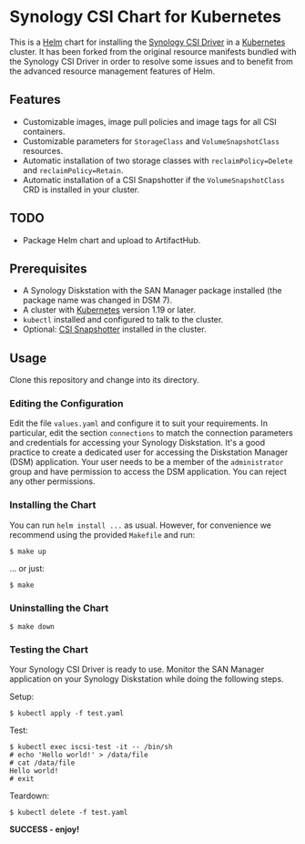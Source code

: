 # Synology CSI Chart for Kubernetes

This is a
[Helm](https://helm.sh) chart for installing the
[Synology CSI Driver](https://github.com/SynologyOpenSource/synology-csi) in a
[Kubernetes](https://kubernetes.io) cluster.
It has been forked from the original resource manifests bundled with the Synology CSI Driver in order to resolve some
issues and to benefit from the advanced resource management features of Helm.

## Features

+ Customizable images, image pull policies and image tags for all CSI containers.
+ Customizable parameters for `StorageClass` and `VolumeSnapshotClass` resources.
+ Automatic installation of two storage classes with `reclaimPolicy=Delete` and `reclaimPolicy=Retain`.
+ Automatic installation of a CSI Snapshotter if the `VolumeSnapshotClass` CRD is installed in your cluster.

## TODO

+ Package Helm chart and upload to ArtifactHub.

## Prerequisites

+ A Synology Diskstation with the SAN Manager package installed (the package name was changed in DSM 7).
+ A cluster with [Kubernetes](https://kubernetes.io) version 1.19 or later.
+ `kubectl` installed and configured to talk to the cluster.
+ Optional: [CSI Snapshotter](https://github.com/kubernetes-csi/external-snapshotter) installed in the cluster.

## Usage

Clone this repository and change into its directory.

### Editing the Configuration

Edit the file `values.yaml` and configure it to suit your requirements.
In particular, edit the section `connections` to match the connection parameters and credentials for accessing your
Synology Diskstation.
It's a good practice to create a dedicated user for accessing the Diskstation Manager (DSM) application.
Your user needs to be a member of the `administrator` group and have permission to access the DSM application.
You can reject any other permissions.

### Installing the Chart

You can run `helm install ...` as usual.
However, for convenience we recommend using the provided `Makefile` and run:

    $ make up

... or just:

    $ make

### Uninstalling the Chart

    $ make down

### Testing the Chart

Your Synology CSI Driver is ready to use.
Monitor the SAN Manager application on your Synology Diskstation while doing the following steps.

Setup:

    $ kubectl apply -f test.yaml

Test:

    $ kubectl exec iscsi-test -it -- /bin/sh
    # echo 'Hello world!' > /data/file
    # cat /data/file
    Hello world!
    # exit

Teardown:

    $ kubectl delete -f test.yaml

**SUCCESS - enjoy!**
